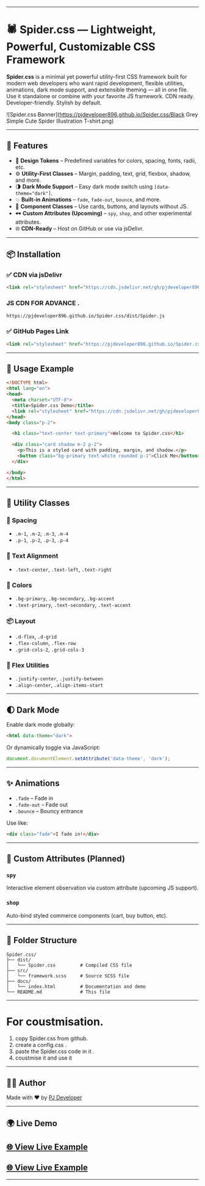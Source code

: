 

---


# 🕷️ Spider.css — Lightweight, Powerful, Customizable CSS Framework

**Spider.css** is a minimal yet powerful utility-first CSS framework built for modern web developers who want rapid development, flexible utilities, animations, dark mode support, and extensible theming — all in one file. Use it standalone or combine with your favorite JS framework. CDN ready. Developer-friendly. Stylish by default.

![Spider.css Banner](https://pjdeveloper896.github.io/Spider.css/Black Grey Simple Cute Spider Illustration T-shirt.png)

---

## 🚀 Features

- 🎨 **Design Tokens** – Predefined variables for colors, spacing, fonts, radii, etc.
- ⚙️ **Utility-First Classes** – Margin, padding, text, grid, flexbox, shadow, and more.
- 🌗 **Dark Mode Support** – Easy dark mode switch using `[data-theme="dark"]`.
- 💥 **Built-in Animations** – `fade`, `fade-out`, `bounce`, and more.
- 🧩 **Component Classes** – Use cards, buttons, and layouts without JS.
- 🕶️ **Custom Attributes (Upcoming)** – `spy`, `shop`, and other experimental attributes.
- 🌐 **CDN-Ready** – Host on GitHub or use via jsDelivr.

---

## 📦 Installation

### ✅ CDN via jsDelivr

```html
<link rel="stylesheet" href="https://cdn.jsdelivr.net/gh/pjdeveloper896/Spider.css/dist/Spider.css">
````
### JS CDN FOR ADVANCE .
```html
https://pjdeveloper896.github.io/Spider.css/dist/Spider.js
```
### ✅ GitHub Pages Link

```html
<link rel="stylesheet" href="https://pjdeveloper896.github.io/Spider.css/dist/Spider.css">
```

---

## 🧪 Usage Example

```html
<!DOCTYPE html>
<html lang="en">
<head>
  <meta charset="UTF-8">
  <title>Spider.css Demo</title>
  <link rel="stylesheet" href="https://cdn.jsdelivr.net/gh/pjdeveloper896/Spider.css/dist/Spider.css">
</head>
<body class="p-2">

  <h1 class="text-center text-primary">Welcome to Spider.css</h1>

  <div class="card shadow m-2 p-2">
    <p>This is a styled card with padding, margin, and shadow.</p>
    <button class="bg-primary text-white rounded p-1">Click Me</button>
  </div>

</body>
</html>
```

---

## 🧰 Utility Classes

### 📏 Spacing

* `.m-1`, `.m-2`, `.m-3`, `.m-4`
* `.p-1`, `.p-2`, `.p-3`, `.p-4`

### 📐 Text Alignment

* `.text-center`, `.text-left`, `.text-right`

### 🎨 Colors

* `.bg-primary`, `.bg-secondary`, `.bg-accent`
* `.text-primary`, `.text-secondary`, `.text-accent`

### 📦 Layout

* `.d-flex`, `.d-grid`
* `.flex-column`, `.flex-row`
* `.grid-cols-2`, `.grid-cols-3`

### 🧲 Flex Utilities

* `.justify-center`, `.justify-between`
* `.align-center`, `.align-items-start`

---

## 🌓 Dark Mode

Enable dark mode globally:

```html
<html data-theme="dark">
```

Or dynamically toggle via JavaScript:

```js
document.documentElement.setAttribute('data-theme', 'dark');
```

---

## ✨ Animations

* `.fade` – Fade in
* `.fade-out` – Fade out
* `.bounce` – Bouncy entrance

Use like:

```html
<div class="fade">I fade in!</div>
```

---

## 🔮 Custom Attributes (Planned)

### `spy`

Interactive element observation via custom attribute (upcoming JS support).

### `shop`

Auto-bind styled commerce components (cart, buy button, etc).

---

## 📁 Folder Structure

```
Spider.css/
├── dist/
│   └── Spider.css         # Compiled CSS file
├── src/
│   └── framework.scss     # Source SCSS file
├── docs/
│   └── index.html         # Documentation and demo
└── README.md              # This file
```

---

# For coustmisation.
1. copy Spider.css from github.
2. create a config.css .
3. paste the Spider.css code in it .
4. coustmise it and use it 

---

## 🧑‍💻 Author

Made with ❤️ by [PJ Developer](https://github.com/pjdeveloper896)

---

## 🌍 Live Demo

[🌐 View Live Example](https://pjdeveloper896.github.io/Spider.css/docs/Example2.html)
---

[🌐 View Live Example](https://pjdeveloper896.github.io/Spider.css/docs/Index.html)
---


---

```
